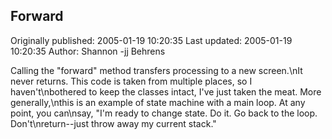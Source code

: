 ## Forward

Originally published: 2005-01-19 10:20:35
Last updated: 2005-01-19 10:20:35
Author: Shannon -jj Behrens

Calling the "forward" method transfers processing to a new screen.\nIt never returns.  This code is taken from multiple places, so I haven't\nbothered to keep the classes intact, I've just taken the meat.  More generally,\nthis is an example of state machine with a main loop.  At any point, you can\nsay, "I'm ready to change state.  Do it.  Go back to the loop.  Don't\nreturn--just throw away my current stack."